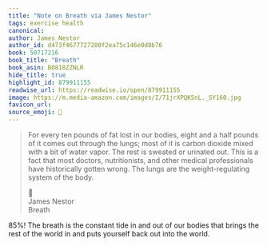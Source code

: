 ```yaml
---
title: "Note on Breath via James Nestor"
tags: exercise health
canonical: 
author: James Nestor
author_id: d473f4677727280f2ea75c146e0d8b76
book: 50717216
book_title: "Breath"
book_asin: B0818ZZNLR
hide_title: true
highlight_id: 879911155
readwise_url: https://readwise.io/open/879911155
image: https://m.media-amazon.com/images/I/71jrXPQK5nL._SY160.jpg
favicon_url: 
source_emoji: 📕
---
```


> For every ten pounds of fat lost in our bodies, eight and a half pounds of it comes out through the lungs; most of it is carbon dioxide mixed with a bit of water vapor. The rest is sweated or urinated out. This is a fact that most doctors, nutritionists, and other medical professionals have historically gotten wrong. The lungs are the weight-regulating system of the body.
> <div class="quoteback-footer"><div class="quoteback-avatar"><span class="mini-emoji"> 📕</span></div><div class="quoteback-metadata"><div class="metadata-inner"><span style="display:none">FROM:</span><div aria-label="James Nestor" class="quoteback-author"> James Nestor</div><div aria-label="Breath" class="quoteback-title"> Breath</div></div></div></div>

85%! The breath is the constant tide in and out of our bodies that brings the rest of the world in and puts yourself back out into the world.